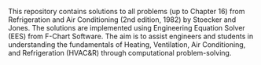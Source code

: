 This repository contains solutions to all problems (up to Chapter 16) from Refrigeration and Air Conditioning (2nd edition, 1982) by Stoecker and Jones. The solutions are implemented using Engineering Equation Solver (EES) from F-Chart Software. The aim is to assist engineers and students in understanding the fundamentals of Heating, Ventilation, Air Conditioning, and Refrigeration (HVAC&R) through computational problem-solving.
